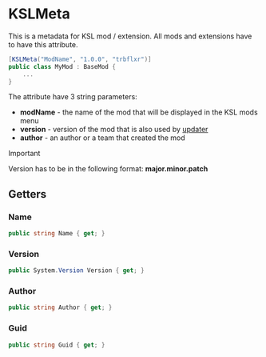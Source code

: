 ﻿# KSLMeta

This is a metadata for KSL mod / extension. All mods and extensions have to have this attribute.

```c#
[KSLMeta("ModName", "1.0.0", "trbflxr")]
public class MyMod : BaseMod {
    ...
}
```

The attribute have 3 string parameters:

* **modName** - the name of the mod that will be displayed in the KSL mods menu
* **version** - version of the mod that is also used by [updater](https://github.com/trbflxr/ksl/blob/master/doc/guide/dev/updater.md)
* **author** - an author or a team that created the mod

> [!IMPORTANT]  
> Version has to be in the following format: **major.minor.patch**

## Getters

### Name

```c#
public string Name { get; }
```

### Version

```c#
public System.Version Version { get; }
```

### Author

```c#
public string Author { get; }
```

### Guid

```c#
public string Guid { get; }
```
